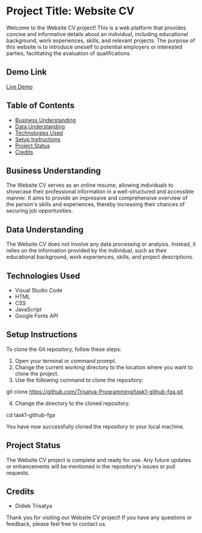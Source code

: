 # Project Title: Website CV

Welcome to the Website CV project! This is a web platform that provides concise and informative details about an individual, including educational background, work experiences, skills, and relevant projects. The purpose of this website is to introduce oneself to potential employers or interested parties, facilitating the evaluation of qualifications.

## Demo Link
[Live Demo](https://example.com)

## Table of Contents
- [Business Understanding](#business-understanding)
- [Data Understanding](#data-understanding)
- [Technologies Used](#technologies-used)
- [Setup Instructions](#setup-instructions)
- [Project Status](#project-status)
- [Credits](#credits)

## Business Understanding
The Website CV serves as an online resume, allowing individuals to showcase their professional information in a well-structured and accessible manner. It aims to provide an impressive and comprehensive overview of the person's skills and experiences, thereby increasing their chances of securing job opportunities.

## Data Understanding
The Website CV does not involve any data processing or analysis. Instead, it relies on the information provided by the individual, such as their educational background, work experiences, skills, and project descriptions.

## Technologies Used
- Visual Studio Code
- HTML
- CSS
- JavaScript
- Google Fonts API

## Setup Instructions
To clone the Git repository, follow these steps:

1. Open your terminal or command prompt.
2. Change the current working directory to the location where you want to clone the project.
3. Use the following command to clone the repository:

git clone https://github.com/Trisatya-Programming/task1-github-fga.git

4. Change the directory to the cloned repository:

cd task1-github-fga

You have now successfully cloned the repository to your local machine.

## Project Status
The Website CV project is complete and ready for use. Any future updates or enhancements will be mentioned in the repository's issues or pull requests.

## Credits
- Didiek Trisatya

Thank you for visiting our Website CV project! If you have any questions or feedback, please feel free to contact us.
